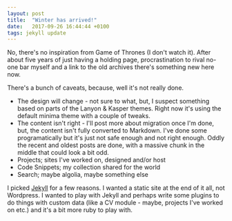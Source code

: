 ```yaml
---
layout: post
title:  "Winter has arrived!"
date:   2017-09-26 16:44:44 +0100
tags: jekyll update
---
```

No, there's no inspiration from Game of Thrones (I don't watch it). After about five years of just having a holding page, procrastination to rival no-one bar myself and a link to the old archives there's something new here now.

There's a bunch of caveats, because, well it's not really done.

* The design will change - not sure to what, but, I suspect something based on parts of the Lanyon & Kasper themes. Right now it's using the default minima theme with a couple of tweaks.
* The content isn't right - I'll post more about migration once I'm done, but, the content isn't fully converted to Markdown. I've done some programatically but it's just not safe enough and not right enough. Oddly the recent and oldest posts are done, with a massive chunk in the middle that could look a bit odd.
* Projects; sites I've worked on, designed and/or host
* Code Snippets; my collection shared for the world
* Search; maybe algolia, maybe something else

I picked [Jekyll](http://jekyllrb.com/) for a few reasons. I wanted a static site at the end of it all, not Wordpress. I wanted to play with Jekyll and perhaps write some plugins to do things with custom data (like a CV module - maybe, projects I've worked on etc.) and it's a bit more ruby to play with.
